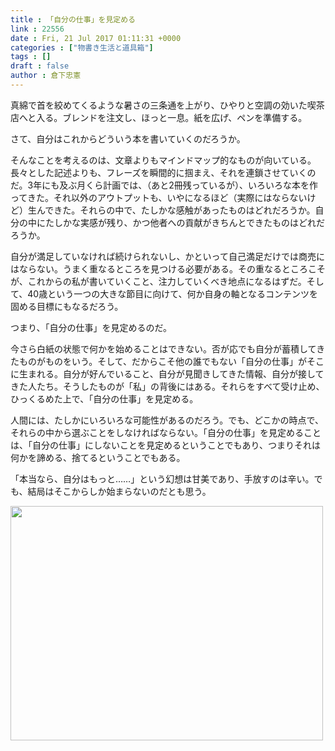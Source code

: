```yaml
---
title : 「自分の仕事」を見定める
link : 22556
date : Fri, 21 Jul 2017 01:11:31 +0000
categories : ["物書き生活と道具箱"]
tags : []
draft : false
author : 倉下忠憲
---
```


真綿で首を絞めてくるような暑さの三条通を上がり、ひやりと空調の効いた喫茶店へと入る。ブレンドを注文し、ほっと一息。紙を広げ、ペンを準備する。

さて、自分はこれからどういう本を書いていくのだろうか。

そんなことを考えるのは、文章よりもマインドマップ的なものが向いている。長々とした記述よりも、フレーズを瞬間的に掴まえ、それを連鎖させていくのだ。3年にも及ぶ月くら計画では、（あと2冊残っているが）、いろいろな本を作ってきた。それ以外のアウトプットも、いやになるほど（実際にはならないけど）生んできた。それらの中で、たしかな感触があったものはどれだろうか。自分の中にたしかな実感が残り、かつ他者への貢献がきちんとできたものはどれだろうか。

自分が満足していなければ続けられないし、かといって自己満足だけでは商売にはならない。うまく重なるところを見つける必要がある。その重なるところこそが、これからの私が書いていくこと、注力していくべき地点になるはずだ。そして、40歳という一つの大きな節目に向けて、何か自身の軸となるコンテンツを固める目標にもなるだろう。

つまり、「自分の仕事」を見定めるのだ。

今さら白紙の状態で何かを始めることはできない。否が応でも自分が蓄積してきたものがものをいう。そして、だからこそ他の誰でもない「自分の仕事」がそこに生まれる。自分が好んでいること、自分が見聞きしてきた情報、自分が接してきた人たち。そうしたものが「私」の背後にはある。それらをすべて受け止め、ひっくるめた上で、「自分の仕事」を見定める。

人間には、たしかにいろいろな可能性があるのだろう。でも、どこかの時点で、それらの中から選ぶことをしなければならない。「自分の仕事」を見定めることは、「自分の仕事」にしないことを見定めるということでもあり、つまりそれは何かを諦める、捨てるということでもある。

「本当なら、自分はもっと……」という幻想は甘美であり、手放すのは辛い。でも、結局はそこからしか始まらないのだとも思う。

<a href="https://rashita.net/blog/?attachment_id=22557" rel="attachment wp-att-22557"><img src="https://rashita.net/blog/wp-content/uploads/2017/07/IMG_7761-500x375.jpg" alt="" width="500" height="375" class="alignnone size-medium wp-image-22557" /></a>